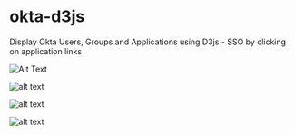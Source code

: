 # okta-d3js
Display Okta Users, Groups and Applications using D3js - SSO by clicking on application links

![Alt Text](https://j.gifs.com/Oyl2lG.gif)

![alt text](https://user-images.githubusercontent.com/27521456/31128331-656d1a4c-a849-11e7-9d62-c71dd819f741.png)

![alt text](https://user-images.githubusercontent.com/27521456/31128563-1fb6de56-a84a-11e7-811b-3024162f62db.png)

![alt text](https://user-images.githubusercontent.com/27521456/31128830-cef96bf4-a84a-11e7-90c1-8f9dca80cd6e.png)
